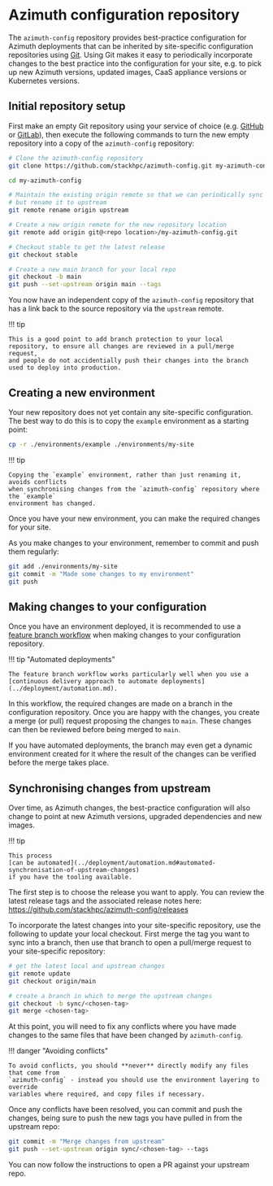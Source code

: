# Azimuth configuration repository

The `azimuth-config` repository provides best-practice configuration for Azimuth deployments
that can be inherited by site-specific configuration repositories using
[Git](https://git-scm.com/). Using Git makes it easy to periodically incorporate changes to
the best practice into the configuration for your site, e.g. to pick up new Azimuth versions,
updated images, CaaS appliance versions or Kubernetes versions.

## Initial repository setup

First make an empty Git repository using your service of choice (e.g.
[GitHub](https://github.com/) or [GitLab](https://about.gitlab.com/)), then execute the
following commands to turn the new empty repository into a copy of the `azimuth-config`
repository:

```sh
# Clone the azimuth-config repository
git clone https://github.com/stackhpc/azimuth-config.git my-azimuth-config

cd my-azimuth-config

# Maintain the existing origin remote so that we can periodically sync changes,
# but rename it to upstream
git remote rename origin upstream

# Create a new origin remote for the new repository location
git remote add origin git@<repo location>/my-azimuth-config.git

# Checkout stable to get the latest release
git checkout stable

# Create a new main branch for your local repo
git checkout -b main
git push --set-upstream origin main --tags
```

You now have an independent copy of the `azimuth-config` repository that has a link back
to the source repository via the `upstream` remote.

!!! tip

    This is a good point to add branch protection to your local
    repository, to ensure all changes are reviewed in a pull/merge request,
    and people do not accidentially push their changes into the branch
    used to deploy into production.


## Creating a new environment

Your new repository does not yet contain any site-specific configuration. The best way
to do this is to copy the `example` environment as a starting point:

```sh
cp -r ./environments/example ./environments/my-site
```

!!! tip

    Copying the `example` environment, rather than just renaming it, avoids conflicts
    when synchronising changes from the `azimuth-config` repository where the `example`
    environment has changed.

Once you have your new environment, you can make the required changes for your site.

As you make changes to your environment, remember to commit and push them regularly:

```sh
git add ./environments/my-site
git commit -m "Made some changes to my environment"
git push
```

## Making changes to your configuration

Once you have an environment deployed, it is recommended to use a
[feature branch workflow](https://www.atlassian.com/git/tutorials/comparing-workflows/feature-branch-workflow)
when making changes to your configuration repository.

!!! tip "Automated deployments"

    The feature branch workflow works particularly well when you use a
    [continuous delivery approach to automate deployments](../deployment/automation.md).

In this workflow, the required changes are made on a branch in the configuration repository.
Once you are happy with the changes, you create a merge (or pull) request proposing the
changes to `main`. These changes can then be reviewed before being merged to `main`.

If you have automated deployments, the branch may even get a dynamic environment created
for it where the result of the changes can be verified before the merge takes place.

## Synchronising changes from upstream

Over time, as Azimuth changes, the best-practice configuration will also change to point
at new Azimuth versions, upgraded dependencies and new images.

!!! tip

    This process
    [can be automated](../deployment/automation.md#automated-synchronisation-of-upstream-changes)
    if you have the tooling available.

The first step is to choose the release you want to apply.
You can review the latest release tags and the associated release notes here:
https://github.com/stackhpc/azimuth-config/releases

To incorporate the latest changes into your site-specific repository, use the following
to update your local checkout. First merge the tag you want to sync into a branch,
then use that branch to open a pull/merge request to your site-specific repository:

```sh
# get the latest local and upstream changes
git remote update
git checkout origin/main

# create a branch in which to merge the upstream changes
git checkout -b sync/<chosen-tag>
git merge <chosen-tag>
```

At this point, you will need to fix any conflicts where you have made changes to the same
files that have been changed by `azimuth-config`.

!!! danger  "Avoiding conflicts"

    To avoid conflicts, you should **never** directly modify any files that come from
    `azimuth-config` - instead you should use the environment layering to override
    variables where required, and copy files if necessary.

Once any conflicts have been resolved, you can commit and push the changes,
being sure to push the new tags you have pulled in from the upstream repo:

```sh
git commit -m "Merge changes from upstream"
git push --set-upstream origin sync/<chosen-tag> --tags
```

You can now follow the instructions to open a PR against your upstream repo.
